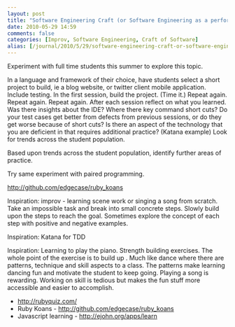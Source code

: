 ```yaml
---
layout: post
title: "Software Engineering Craft (or Software Engineering as a performance art)"
date: 2010-05-29 14:59
comments: false
categories: [Improv, Software Engineering, Craft of Software]   
alias: [/journal/2010/5/29/software-engineering-craft-or-software-engineering-as-a-perf.html]
---
```


Experiment with full time students this summer to explore this topic.

In a language and framework of their choice, have students select a short project to build, ie a blog website, or twitter client mobile application. Include testing. In the first session, build the project. (Time it.) Repeat again. Repeat again. Repeat again. After each session reflect on what you learned. Was there insights about the IDE? Where there key command short cuts? Do your test cases get better from defects from previous sessions, or do they get worse because of short cuts? Is there an aspect of the technology that you are deficient in that requires additional practice? (Katana example) Look for trends across the student population.

Based upon trends across the student population, identify further areas of practice.

Try same experiment with paired programming.

http://github.com/edgecase/ruby_koans

Inspiration: improv - learning scene work or singing a song from scratch. Take an impossible task and break into small concrete steps. Slowly build upon the steps to reach the goal. Sometimes explore the concept of each step with positive and negative examples.

Inspiration: Katana for TDD

Inspiration: Learning to play the piano. Strength building exercises. The whole point of the exercise is to build up . Much like dance where there are patterns, technique and skill aspects to a class. The patterns make learning dancing fun and motivate the student to keep going. Playing a song is rewarding. Working on skill is tedious but makes the fun stuff more accessible and easier to accomplish.

* http://rubyquiz.com/
* Ruby Koans - http://github.com/edgecase/ruby_koans
* Javascript learning - http://ejohn.org/apps/learn


